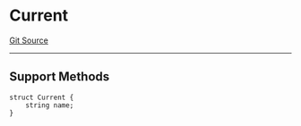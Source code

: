 # Current
[Git Source](https://github.com/metacontract/mc/blob/7db22f6d7abc05705d21c7601fb406ca49c18557/src/devkit/registry/context/Current.sol)

---------------------
Support Methods
-----------------------


```solidity
struct Current {
    string name;
}
```

